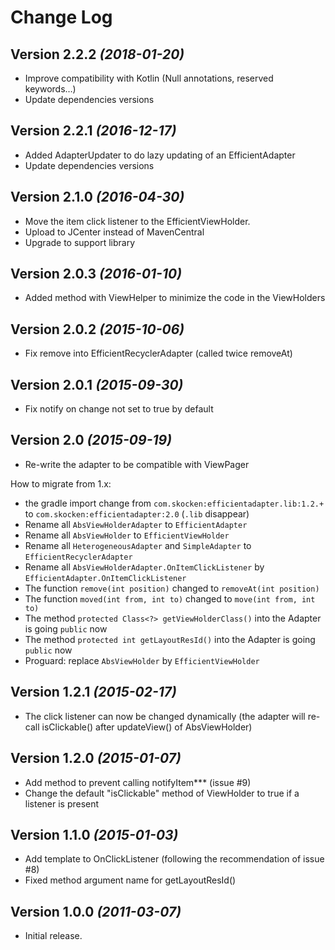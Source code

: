 Change Log
===============================================================================

Version 2.2.2 *(2018-01-20)*
----------------------------

 * Improve compatibility with Kotlin (Null annotations, reserved keywords…)
 * Update dependencies versions

Version 2.2.1 *(2016-12-17)*
----------------------------

 * Added AdapterUpdater to do lazy updating of an EfficientAdapter
 * Update dependencies versions

Version 2.1.0 *(2016-04-30)*
----------------------------

 * Move the item click listener to the EfficientViewHolder.
 * Upload to JCenter instead of MavenCentral
 * Upgrade to support library


Version 2.0.3 *(2016-01-10)*
----------------------------

 * Added method with ViewHelper to minimize the code in the ViewHolders

Version 2.0.2 *(2015-10-06)*
----------------------------

 * Fix remove into EfficientRecyclerAdapter (called twice removeAt)

Version 2.0.1 *(2015-09-30)*
----------------------------

 * Fix notify on change not set to true by default

Version 2.0 *(2015-09-19)*
----------------------------

 * Re-write the adapter to be compatible with ViewPager

How to migrate from 1.x:
- the gradle import change from `com.skocken:efficientadapter.lib:1.2.+`  to `com.skocken:efficientadapter:2.0` (`.lib` disappear)
- Rename all `AbsViewHolderAdapter` to `EfficientAdapter`
- Rename all `AbsViewHolder` to `EfficientViewHolder`
- Rename all `HeterogeneousAdapter` and `SimpleAdapter` to `EfficientRecyclerAdapter`
- Rename all `AbsViewHolderAdapter.OnItemClickListener` by `EfficientAdapter.OnItemClickListener`
- The function `remove(int position)` changed to `removeAt(int position)`
- The function `moved(int from, int to)` changed to `move(int from, int to)`
- The method `protected Class<?> getViewHolderClass()` into the Adapter is going `public` now
- The method `protected int getLayoutResId()` into the Adapter is going `public` now
- Proguard: replace `AbsViewHolder` by `EfficientViewHolder`




Version 1.2.1 *(2015-02-17)*
----------------------------

 * The click listener can now be changed dynamically (the adapter will re-call isClickable() after updateView() of AbsViewHolder)

Version 1.2.0 *(2015-01-07)*
----------------------------

 * Add method to prevent calling notifyItem*** (issue #9)
 * Change the default "isClickable" method of ViewHolder to true if a listener is present

Version 1.1.0 *(2015-01-03)*
----------------------------

 * Add template to OnClickListener (following the recommendation of issue #8)
 * Fixed method argument name for getLayoutResId()

Version 1.0.0 *(2011-03-07)*
----------------------------
 * Initial release.